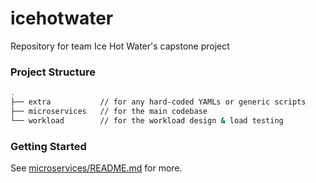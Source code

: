 # icehotwater

Repository for team Ice Hot Water's capstone project

### Project Structure
```sh
.
├── extra           // for any hard-coded YAMLs or generic scripts
├── microservices   // for the main codebase
└── workload        // for the workload design & load testing
```

### Getting Started

See [microservices/README.md](microservices/README) for more.